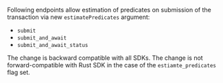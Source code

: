 Following endpoints allow estimation of predicates on submission of the transaction via new `estimatePredicates` argument:
- `submit`
- `submit_and_await`
- `submit_and_await_status`

The change is backward compatible with all SDKs. The change is not forward-compatible with Rust SDK in the case of the `estiamte_predicates` flag set.